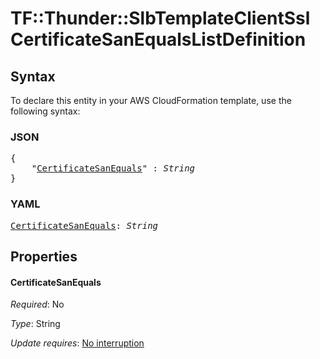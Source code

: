 # TF::Thunder::SlbTemplateClientSsl CertificateSanEqualsListDefinition

## Syntax

To declare this entity in your AWS CloudFormation template, use the following syntax:

### JSON

<pre>
{
    "<a href="#certificatesanequals" title="CertificateSanEquals">CertificateSanEquals</a>" : <i>String</i>
}
</pre>

### YAML

<pre>
<a href="#certificatesanequals" title="CertificateSanEquals">CertificateSanEquals</a>: <i>String</i>
</pre>

## Properties

#### CertificateSanEquals

_Required_: No

_Type_: String

_Update requires_: [No interruption](https://docs.aws.amazon.com/AWSCloudFormation/latest/UserGuide/using-cfn-updating-stacks-update-behaviors.html#update-no-interrupt)

